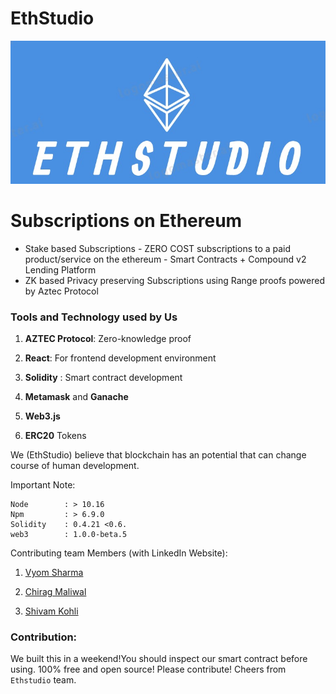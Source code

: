 # EthStudio


![EthStudio](ethstudio.jpeg)


# Subscriptions on Ethereum

- Stake based Subscriptions - ZERO COST subscriptions to a paid product/service on the ethereum - Smart Contracts + Compound v2 Lending Platform
- ZK based Privacy preserving Subscriptions using Range proofs powered by Aztec Protocol


### Tools and Technology used by Us

1. **AZTEC Protocol**: Zero-knowledge proof

1. **React**: For frontend development environment

1. **Solidity** : Smart contract development

1. **Metamask** and **Ganache**

1. **Web3.js**

1. **ERC20** Tokens

We (EthStudio) believe that blockchain has an potential that can change course of human development.

Important Note:

```
Node        : > 10.16
Npm         : > 6.9.0
Solidity    : 0.4.21 <0.6.
web3        : 1.0.0-beta.5
```

Contributing team Members (with LinkedIn Website):

1. [Vyom Sharma](https://www.linkedin.com/in/vcrizpy/)

2. [Chirag Maliwal](https://linkedin.com/in/chirag-maliwal-92796a107)

3. [Shivam Kohli](https://www.linkedin.com/in/shivam-kohli-63670210a/)


### Contribution:

We built this in a weekend!You should inspect our smart contract before using.
100% free and open source! Please contribute! Cheers from `Ethstudio` team.